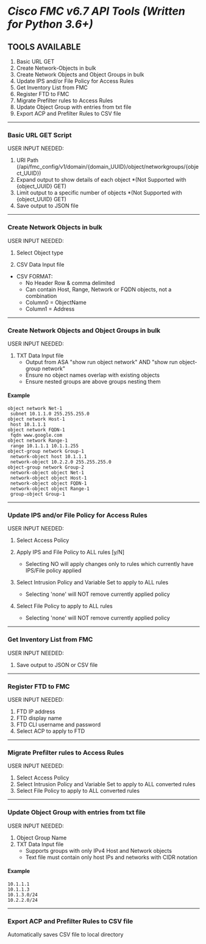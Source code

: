 # ***Cisco FMC v6.7 API Tools (Written for Python 3.6+)***

## **TOOLS AVAILABLE**
1. Basic URL GET
2. Create Network-Objects in bulk
3. Create Network Objects and Object Groups in bulk
4. Update IPS and/or File Policy for Access Rules
5. Get Inventory List from FMC
6. Register FTD to FMC
7. Migrate Prefilter rules to Access Rules
8. Update Object Group with entries from txt file
9. Export ACP and Prefilter Rules to CSV file


_____________________________________________________________________________________________
### **Basic URL GET Script**

USER INPUT NEEDED:
1. URI Path (/api/fmc_config/v1/domain/{domain_UUID}/object/networkgroups/{object_UUID})
2. Expand output to show details of each object *(Not Supported with {object_UUID} GET)
3. Limit output to a specific number of objects *(Not Supported with {object_UUID} GET)
4. Save output to JSON file


_____________________________________________________________________________________________
### **Create Network Objects in bulk**

USER INPUT NEEDED:
1. Select Object type

2. CSV Data Input file
  * CSV FORMAT:
    * No Header Row & comma delimited
    * Can contain Host, Range, Network or FQDN objects, not a combination
    * Column0 = ObjectName
    * Column1 = Address


_____________________________________________________________________________________________
### **Create Network Objects and Object Groups in bulk**

USER INPUT NEEDED:
1. TXT Data Input file
    * Output from ASA "show run object network" AND "show run object-group network"
    * Ensure no object names overlap with existing objects
    * Ensure nested groups are above groups nesting them
#### Example
```
object network Net-1
 subnet 10.1.1.0 255.255.255.0
object network Host-1
 host 10.1.1.1
object network FQDN-1
 fqdn www.google.com
object network Range-1
 range 10.1.1.1 10.1.1.255
object-group network Group-1
 network-object host 10.1.1.1
 network-object 10.2.2.0 255.255.255.0
object-group network Group-2
 network-object object Net-1
 network-object object Host-1
 network-object object FQDN-1
 network-object object Range-1
 group-object Group-1
```

_____________________________________________________________________________________________
### **Update IPS and/or File Policy for Access Rules**

USER INPUT NEEDED:
1. Select Access Policy
2. Apply IPS and File Policy to ALL rules [y/N]
    * Selecting NO will apply changes only to rules which currently have IPS/File policy applied

3. Select Intrusion Policy and Variable Set to apply to ALL rules
    * Selecting 'none' will NOT remove currently applied policy
4. Select File Policy to apply to ALL rules
    * Selecting 'none' will NOT remove currently applied policy

_____________________________________________________________________________________________
### **Get Inventory List from FMC**

USER INPUT NEEDED:
1. Save output to JSON or CSV file

_____________________________________________________________________________________________
### **Register FTD to FMC**

USER INPUT NEEDED:
1. FTD IP address
2. FTD display name
3. FTD CLI username and password
4. Select ACP to apply to FTD

_____________________________________________________________________________________________
### **Migrate Prefilter rules to Access Rules**

USER INPUT NEEDED:
1. Select Access Policy
2. Select Intrusion Policy and Variable Set to apply to ALL converted rules
3. Select File Policy to apply to ALL converted rules

_____________________________________________________________________________________________
### **Update Object Group with entries from txt file**

USER INPUT NEEDED:
1. Object Group Name
2. TXT Data Input file
    * Supports groups with only IPv4 Host and Network objects
    * Text file must contain only host IPs and networks with CIDR notation
#### Example
```
10.1.1.1
10.1.1.3
10.1.3.0/24
10.2.2.0/24
```

_____________________________________________________________________________________________
### **Export ACP and Prefilter Rules to CSV file**

Automatically saves CSV file to local directory

